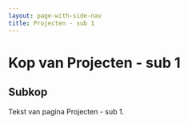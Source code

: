 ```yaml
---
layout: page-with-side-nav
title: Projecten - sub 1 
---
```


# Kop van Projecten - sub 1 

## Subkop 
Tekst van pagina Projecten - sub 1.